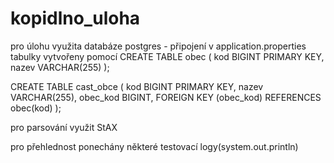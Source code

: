 # kopidlno_uloha
pro úlohu využita databáze postgres - připojení v application.properties
tabulky vytvořeny pomocí 
CREATE TABLE obec (
    kod BIGINT PRIMARY KEY,
    nazev VARCHAR(255)
);

CREATE TABLE cast_obce (
    kod BIGINT PRIMARY KEY,
    nazev VARCHAR(255),
    obec_kod BIGINT,
    FOREIGN KEY (obec_kod) REFERENCES obec(kod)
);

pro parsování využit StAX

pro přehlednost ponechány některé testovací logy(system.out.println)

